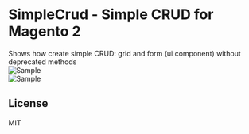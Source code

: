 # SimpleCrud - Simple CRUD for Magento 2   
Shows how create simple CRUD: grid and form (ui component) without deprecated methods  
![Sample](https://github.com/Alexander-Pop/MageCode/blob/master/docs/SimpleCrudGrid.png "SimpleCrudGrid screenshot")  
![Sample](https://github.com/Alexander-Pop/MageCode/blob/master/docs/SimpleCrudForm.png "SimpleCrudForm screenshot")  

License
----
MIT
